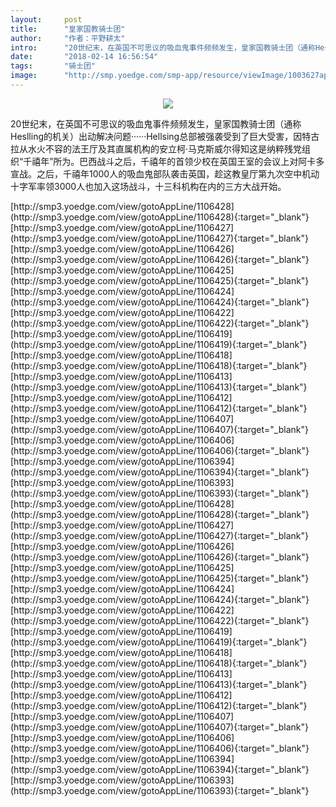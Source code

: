 ```yaml
---
layout:     post
title:      "皇家国教骑士团"
author:     "作者：平野耕太"
intro:      "20世纪末，在英国不可思议的吸血鬼事件频频发生，皇家国教骑士团（通称Heslling的机关）出动解决问题······Hellsing总部被强袭受到了巨大受害，因特古拉从水火不容的法王厅及其直属机构的安立柯·马克斯威尔得知这是纳粹残党组织“千禧年”所为。巴西战斗之后，千禧年的首领少校在英国王室的会议上对阿卡多宣战。之后，千禧年1000人的吸血鬼部队袭击英国，趁这教皇厅第九次空中机动十字军率领3000人也加入这场战斗，十三科机构在内的三方大战开始。"
date:       "2018-02-14 16:56:54"
tags:       "骑士团"
image:      "http://smp.yoedge.com/smp-app/resource/viewImage/1003627appline.png"
---
```

<div style="text-align: center">
<p><img src="http://smp.yoedge.com/smp-app/resource/viewImage/1003627appline.png"/></p>
</div>
<p class="post-meta">
<span>20世纪末，在英国不可思议的吸血鬼事件频频发生，皇家国教骑士团（通称Heslling的机关）出动解决问题······Hellsing总部被强袭受到了巨大受害，因特古拉从水火不容的法王厅及其直属机构的安立柯·马克斯威尔得知这是纳粹残党组织“千禧年”所为。巴西战斗之后，千禧年的首领少校在英国王室的会议上对阿卡多宣战。之后，千禧年1000人的吸血鬼部队袭击英国，趁这教皇厅第九次空中机动十字军率领3000人也加入这场战斗，十三科机构在内的三方大战开始。</span>
</p>
[http://smp3.yoedge.com/view/gotoAppLine/1106428](http://smp3.yoedge.com/view/gotoAppLine/1106428){:target="_blank"}
[http://smp3.yoedge.com/view/gotoAppLine/1106427](http://smp3.yoedge.com/view/gotoAppLine/1106427){:target="_blank"}
[http://smp3.yoedge.com/view/gotoAppLine/1106426](http://smp3.yoedge.com/view/gotoAppLine/1106426){:target="_blank"}
[http://smp3.yoedge.com/view/gotoAppLine/1106425](http://smp3.yoedge.com/view/gotoAppLine/1106425){:target="_blank"}
[http://smp3.yoedge.com/view/gotoAppLine/1106424](http://smp3.yoedge.com/view/gotoAppLine/1106424){:target="_blank"}
[http://smp3.yoedge.com/view/gotoAppLine/1106422](http://smp3.yoedge.com/view/gotoAppLine/1106422){:target="_blank"}
[http://smp3.yoedge.com/view/gotoAppLine/1106419](http://smp3.yoedge.com/view/gotoAppLine/1106419){:target="_blank"}
[http://smp3.yoedge.com/view/gotoAppLine/1106418](http://smp3.yoedge.com/view/gotoAppLine/1106418){:target="_blank"}
[http://smp3.yoedge.com/view/gotoAppLine/1106413](http://smp3.yoedge.com/view/gotoAppLine/1106413){:target="_blank"}
[http://smp3.yoedge.com/view/gotoAppLine/1106412](http://smp3.yoedge.com/view/gotoAppLine/1106412){:target="_blank"}
[http://smp3.yoedge.com/view/gotoAppLine/1106407](http://smp3.yoedge.com/view/gotoAppLine/1106407){:target="_blank"}
[http://smp3.yoedge.com/view/gotoAppLine/1106406](http://smp3.yoedge.com/view/gotoAppLine/1106406){:target="_blank"}
[http://smp3.yoedge.com/view/gotoAppLine/1106394](http://smp3.yoedge.com/view/gotoAppLine/1106394){:target="_blank"}
[http://smp3.yoedge.com/view/gotoAppLine/1106393](http://smp3.yoedge.com/view/gotoAppLine/1106393){:target="_blank"}
[http://smp3.yoedge.com/view/gotoAppLine/1106428](http://smp3.yoedge.com/view/gotoAppLine/1106428){:target="_blank"}
[http://smp3.yoedge.com/view/gotoAppLine/1106427](http://smp3.yoedge.com/view/gotoAppLine/1106427){:target="_blank"}
[http://smp3.yoedge.com/view/gotoAppLine/1106426](http://smp3.yoedge.com/view/gotoAppLine/1106426){:target="_blank"}
[http://smp3.yoedge.com/view/gotoAppLine/1106425](http://smp3.yoedge.com/view/gotoAppLine/1106425){:target="_blank"}
[http://smp3.yoedge.com/view/gotoAppLine/1106424](http://smp3.yoedge.com/view/gotoAppLine/1106424){:target="_blank"}
[http://smp3.yoedge.com/view/gotoAppLine/1106422](http://smp3.yoedge.com/view/gotoAppLine/1106422){:target="_blank"}
[http://smp3.yoedge.com/view/gotoAppLine/1106419](http://smp3.yoedge.com/view/gotoAppLine/1106419){:target="_blank"}
[http://smp3.yoedge.com/view/gotoAppLine/1106418](http://smp3.yoedge.com/view/gotoAppLine/1106418){:target="_blank"}
[http://smp3.yoedge.com/view/gotoAppLine/1106413](http://smp3.yoedge.com/view/gotoAppLine/1106413){:target="_blank"}
[http://smp3.yoedge.com/view/gotoAppLine/1106412](http://smp3.yoedge.com/view/gotoAppLine/1106412){:target="_blank"}
[http://smp3.yoedge.com/view/gotoAppLine/1106407](http://smp3.yoedge.com/view/gotoAppLine/1106407){:target="_blank"}
[http://smp3.yoedge.com/view/gotoAppLine/1106406](http://smp3.yoedge.com/view/gotoAppLine/1106406){:target="_blank"}
[http://smp3.yoedge.com/view/gotoAppLine/1106394](http://smp3.yoedge.com/view/gotoAppLine/1106394){:target="_blank"}
[http://smp3.yoedge.com/view/gotoAppLine/1106393](http://smp3.yoedge.com/view/gotoAppLine/1106393){:target="_blank"}


